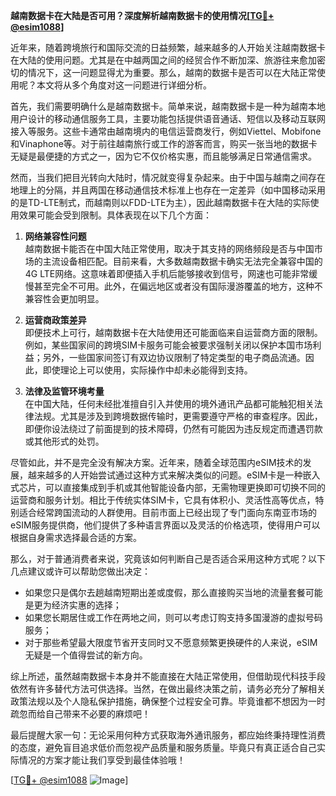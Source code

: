 **越南数据卡在大陆是否可用？深度解析越南数据卡的使用情况[[TG💪+ @esim1088](https://t.me/s/esim1088)]**

近年来，随着跨境旅行和国际交流的日益频繁，越来越多的人开始关注越南数据卡在大陆的使用问题。尤其是在中越两国之间的经贸合作不断加深、旅游往来愈加密切的情况下，这一问题显得尤为重要。那么，越南的数据卡是否可以在大陆正常使用呢？本文将从多个角度对这一问题进行详细分析。

首先，我们需要明确什么是越南数据卡。简单来说，越南数据卡是一种为越南本地用户设计的移动通信服务工具，主要功能包括提供语音通话、短信以及移动互联网接入等服务。这些卡通常由越南境内的电信运营商发行，例如Viettel、Mobifone和Vinaphone等。对于前往越南旅行或工作的游客而言，购买一张当地的数据卡无疑是最便捷的方式之一，因为它不仅价格实惠，而且能够满足日常通信需求。

然而，当我们把目光转向大陆时，情况就变得复杂起来。由于中国与越南之间存在地理上的分隔，并且两国在移动通信技术标准上也存在一定差异（如中国移动采用的是TD-LTE制式，而越南则以FDD-LTE为主），因此越南数据卡在大陆的实际使用效果可能会受到限制。具体表现在以下几个方面：

1. **网络兼容性问题**  
   越南数据卡能否在中国大陆正常使用，取决于其支持的网络频段是否与中国市场的主流设备相匹配。目前来看，大多数越南数据卡确实无法完全兼容中国的4G LTE网络。这意味着即便插入手机后能够接收到信号，网速也可能非常缓慢甚至完全不可用。此外，在偏远地区或者没有国际漫游覆盖的地方，这种不兼容性会更加明显。

2. **运营商政策差异**  
   即便技术上可行，越南数据卡在大陆使用还可能面临来自运营商方面的限制。例如，某些国家间的跨境SIM卡服务可能会被要求强制关闭以保护本国市场利益；另外，一些国家间签订有双边协议限制了特定类型的电子商品流通。因此，即使理论上可以使用，实际操作中却未必能得到支持。

3. **法律及监管环境考量**  
   在中国大陆，任何未经批准擅自引入并使用的境外通讯产品都可能触犯相关法律法规。尤其是涉及到跨境数据传输时，更需要遵守严格的审查程序。因此，即便你设法绕过了前面提到的技术障碍，仍然有可能因为违反规定而遭遇罚款或其他形式的处罚。

尽管如此，并不是完全没有解决方案。近年来，随着全球范围内eSIM技术的发展，越来越多的人开始尝试通过这种方式来解决类似的问题。eSIM卡是一种嵌入式芯片，可以直接集成到手机或其他智能设备内部，无需物理更换即可切换不同的运营商和服务计划。相比于传统实体SIM卡，它具有体积小、灵活性高等优点，特别适合经常跨国流动的人群使用。目前市面上已经出现了专门面向东南亚市场的eSIM服务提供商，他们提供了多种语言界面以及灵活的价格选项，使得用户可以根据自身需求选择最合适的方案。

那么，对于普通消费者来说，究竟该如何判断自己是否适合采用这种方式呢？以下几点建议或许可以帮助您做出决定：

- 如果您只是偶尔去趟越南短期出差或度假，那么直接购买当地的流量套餐可能是更为经济实惠的选择；
- 如果您长期居住或工作在两地之间，则可以考虑订购支持多国漫游的虚拟号码服务；
- 对于那些希望最大限度节省开支同时又不愿意频繁更换硬件的人来说，eSIM无疑是一个值得尝试的新方向。

综上所述，虽然越南数据卡本身并不能直接在大陆正常使用，但借助现代科技手段依然有许多替代方法可供选择。当然，在做出最终决策之前，请务必充分了解相关政策法规以及个人隐私保护措施，确保整个过程安全可靠。毕竟谁都不想因为一时疏忽而给自己带来不必要的麻烦吧！

最后提醒大家一句：无论采用何种方式获取海外通讯服务，都应始终秉持理性消费的态度，避免盲目追求低价而忽视产品质量和服务质量。毕竟只有真正适合自己实际情况的方案才能让我们享受到最佳体验哦！

[[TG💪+ @esim1088](https://t.me/s/esim1088) ![Image](https://i.postimg.cc/4NQfJmqS/Snipaste-2025-05-13-00-14-12.png)]